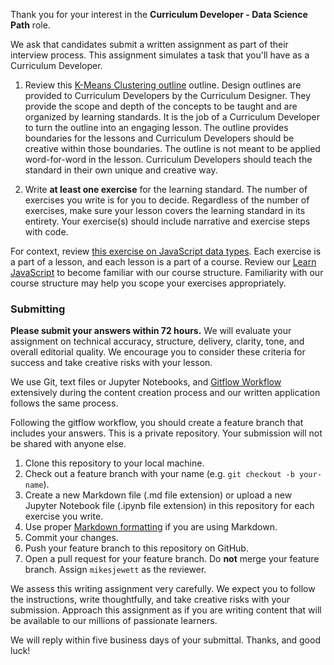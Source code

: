Thank you for your interest in the **Curriculum Developer - Data Science Path** role.

We ask that candidates submit a written assignment as part of their interview process. This assignment simulates a task that you'll have as a Curriculum Developer.

1. Review this [K-Means Clustering outline](https://docs.google.com/document/d/19sDMYoPGAWXxzsgvt6Jz54uKGt-LT13NaYKqREAzqaI/edit#) outline. Design outlines are provided to Curriculum Developers by the Curriculum Designer. They provide the scope and depth of the concepts to be taught and are organized by learning standards. It is the job of a Curriculum Developer to turn the outline into an engaging lesson. The outline provides boundaries for the lessons and Curriculum Developers should be creative within those boundaries. The outline is not meant to be applied word-for-word in the lesson. Curriculum Developers should teach the standard in their own unique and creative way.

2. Write **at least one exercise** for the learning standard. The number of exercises you write is for you to decide. Regardless of the number of exercises, make sure your lesson covers the learning standard in its entirety. Your exercise(s) should include narrative and exercise steps with code.

For context, review [this exercise on JavaScript data types](https://www.codecademy.com/en/courses/learn-javascript/lessons/introduction-to-javascript/exercises/types). Each exercise is a part of a lesson, and each lesson is a part of a course. Review our [Learn JavaScript](https://www.codecademy.com/learn/learn-javascript) to become familiar with our course structure. Familiarity with our course structure may help you scope your exercises appropriately.

### Submitting

**Please submit your answers within 72 hours.** We will evaluate your assignment on technical accuracy, structure, delivery, clarity, tone, and overall editorial quality. We encourage you to consider these criteria for success and take creative risks with your lesson.

We use Git, text files or Jupyter Notebooks, and [Gitflow Workflow](https://www.atlassian.com/git/tutorials/comparing-workflows/feature-branch-workflow) extensively during the content creation process and our written application follows the same process.

Following the gitflow workflow, you should create a feature branch that includes your answers. This is a private repository. Your submission will not be shared with anyone else.

1. Clone this repository to your local machine.
2. Check out a feature branch with your name (e.g. `git checkout -b your-name`).
3. Create a new Markdown file (.md file extension) or upload a new Jupyter Notebook file (.ipynb file extension) in this repository for each exercise you write.
4. Use proper [Markdown formatting](https://help.github.com/categories/writing-on-github/) if you are using Markdown.
5. Commit your changes.
6. Push your feature branch to this repository on GitHub.
7. Open a pull request for your feature branch. Do **not** merge your feature branch. Assign `mikesjewett` as the reviewer.

We assess this writing assignment very carefully. We expect you to follow the instructions, write thoughtfully, and take creative risks with your submission. Approach this assignment as if you are writing content that will be available to our millions of passionate learners.

We will reply within five business days of your submittal. Thanks, and good luck!
